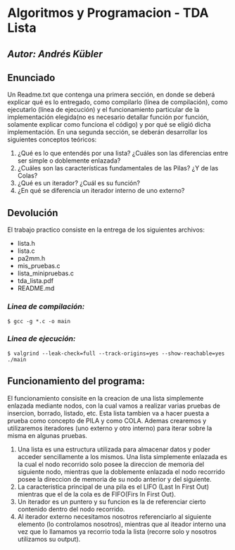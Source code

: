 # Algoritmos y Programacion - TDA Lista

## *Autor: Andrés Kübler* 

## **Enunciado**
Un Readme.txt que contenga una primera sección, en donde se deberá explicar qué es lo entregado, como compilarlo (línea de compilación), como ejecutarlo (línea de ejecución) y el funcionamiento particular de la implementación elegida(no es necesario detallar función por función, solamente explicar como funciona el código) y por qué se eligió dicha implementación. En una segunda sección, se deberán desarrollar los siguientes conceptos teóricos:
1. ¿Qué es lo que entendés por una lista? ¿Cuáles son las diferencias entre ser simple o doblemente enlazada?
2. ¿Cuáles son las características fundamentales de las Pilas? ¿Y de las Colas?
3. ¿Qué es un iterador? ¿Cuál es su función?
4. ¿En qué se diferencia un iterador interno de uno externo?

## **Devolución** 
El trabajo practico consiste en la entrega de los siguientes archivos:
- lista.h
- lista.c
- pa2mm.h
- mis_pruebas.c
- lista_minipruebas.c
- tda_lista.pdf
- README.md

### *Linea de compilación:*
```
$ gcc -g *.c -o main
```
### *Linea de ejecución:*
```
$ valgrind --leak-check=full --track-origins=yes --show-reachable=yes ./main
```

## Funcionamiento del programa:
El funcionamiento consisite en la creacion de una lista simplemente enlazada mediante nodos, con la cual vamos a realizar varias pruebas de insercion, borrado, listado, etc. Esta lista tambien va a hacer puesta a prueba como concepto de PILA y como COLA. Ademas crearemos y utilizaremos iteradores (uno externo y otro interno) para iterar sobre la misma en algunas pruebas.

1. Una lista es una estructura utilizada para almacenar datos y poder acceder sencillamente a los mismos. Una lista simplemente enlazada es la cual el nodo recorrido solo posee la direccion de memoria del siguiente nodo, mientras que la doblemente enlazada el nodo recorrido posee la direccion de memoria de su nodo anterior y del siguiente.
2. La caracteristica principal de una pila es el LIFO (Last In First Out) mientras que el de la cola es de FIFO(Firs In First Out). 
3. Un iterador es un puntero y su funcion es la de referenciar cierto contenido dentro del nodo recorrido.
4. Al iterador externo necesitamos nosotros referenciarlo al siguiente elemento (lo controlamos nosotros), mientras que al iteador interno una vez que lo llamamos ya recorrio toda la lista (recorre solo y nosotros utilizamos su output).
